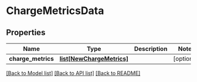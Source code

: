 # ChargeMetricsData

## Properties
Name | Type | Description | Notes
------------ | ------------- | ------------- | -------------
**charge_metrics** | [**list[NewChargeMetrics]**](NewChargeMetrics.md) |  | [optional] 

[[Back to Model list]](../README.md#documentation-for-models) [[Back to API list]](../README.md#documentation-for-api-endpoints) [[Back to README]](../README.md)

